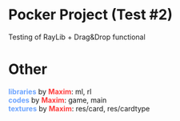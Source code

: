 # Pocker Project (Test #2)
Testing of RayLib + Drag&Drop functional

# Other
<b style="color: rgb(108, 164, 255);">libraries</b> by <b style="color: rgb(255, 60, 60);">Maxim</b>: ml, rl\
<b style="color: rgb(108, 164, 255);">codes</b> by <b style="color: rgb(255, 60, 60);">Maxim</b>: game, main\
<b style="color: rgb(108, 164, 255);">textures</b> by <b style="color: rgb(255, 60, 60);">Maxim</b>: res/card, res/cardtype
